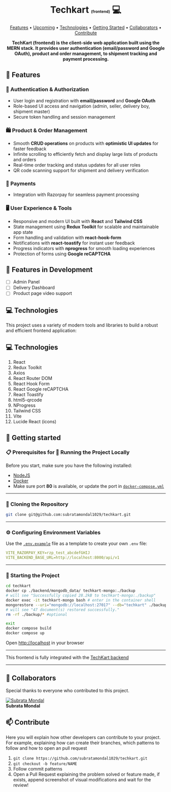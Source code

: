 <h1 align="center" style="font-weight: bold;">Techkart <span style="font-size: 12px;">(frontend)</span> 💻</h1>

<p align="center">
 <a href="#features">Features</a> • 
 <a href="#plans">Upcoming</a> • 
 <a href="#tech">Technologies</a> • 
 <a href="#started">Getting Started</a> • 
 <a href="#colab">Collaborators</a> •
 <a href="#contribute">Contribute</a>
</p>

<p align="center">
    <b>TechKart (frontend) is the client-side web application built using the MERN stack. It provides user authentication (email/password and Google OAuth), product and order management, to shipment tracking and payment processing.</b>
</p>

<h2 id="features"> 🚀 Features</h2>

### 🔐 Authentication & Authorization

- User login and registration with **email/password** and **Google OAuth**
- Role-based UI access and navigation (admin, seller, delivery boy, shipment master)
- Secure token handling and session management

### 🛍️ Product & Order Management

- Smooth **CRUD operations** on products with **optimistic UI updates** for faster feedback
- Infinite scrolling to efficiently fetch and display large lists of products and orders
- Real-time order tracking and status updates for all user roles
- QR code scanning support for shipment and delivery verification

### 💸 Payments

- Integration with Razorpay for seamless payment processing

### 🖥️ User Experience & Tools

- Responsive and modern UI built with **React** and **Tailwind CSS**
- State management using **Redux Toolkit** for scalable and maintainable app state
- Form handling and validation with **react-hook-form**
- Notifications with **react-toastify** for instant user feedback
- Progress indicators with **nprogress** for smooth loading experiences
- Protection of forms using **Google reCAPTCHA**

<h2 id="plans"> 🧪 Features in Development </h2>

- [ ] Admin Panel
- [ ] Delivery Dashboard
- [ ] Product page video support

<h2 id="tech">💻 Technologies</h2>

This project uses a variety of modern tools and libraries to build a robust and efficient frontend application:

## 💻 Technologies

1. React
2. Redux Toolkit
3. Axios
4. React Router DOM
5. React Hook Form
6. React Google reCAPTCHA
7. React Toastify
8. html5-qrcode
9. NProgress
10. Tailwind CSS
11. Vite
12. Lucide React (icons)

<h2 id="started">🚀 Getting started</h2>

### 📋 Prerequisites for 🚀 Running the Project Locally

Before you start, make sure you have the following installed:

- [NodeJS](https://nodejs.org/)
- [Docker](https://www.docker.com/)
- Make sure port **80** is available, or update the port in [`docker-compose.yml`](../docker-compose.yml)

---

### 🔄 Cloning the Repository

```bash
git clone git@github.com:subratamondal1029/techkart.git
```

---

### ⚙️ Configuring Environment Variables

Use the [`.env.example`](./.env.example) file as a template to create your own `.env` file:

```yaml
VITE_RAZORPAY_KEY=rzp_test_abcdefGHIJ
VITE_BACKEND_BASE_URL=http://localhost:8000/api/v1
```

---

### 🏁 Starting the Project

```bash
cd techkart
docker cp ./backend/mongodb_data/ techkart-mongo:./backup
# will see "Successfully copied 28.2kB to techkart-mongo:./backup"
docker exec -it techkart-mongo bash # enter in the container shell
mongorestore --uri="mongodb://localhost:27017" --db="techkart" ./backup/techkart/
# will see "47 document(s) restored successfully."
rm -rf ./backup/* #optional

exit
docker compose build
docker compose up
```

Open [http://localhost](http://localhost) in your browser

---

This frontend is fully integrated with the [TechKart backend](../backend/README.md)

---

<h2 id="colab">🤝 Collaborators</h2>

Special thanks to everyone who contributed to this project.

[![Subrata Mondal](https://avatars.githubusercontent.com/u/164600228?v=4&s=100)](https://github.com/subratamondal1029)  
 **Subrata Mondal**

<h2 id="contribute">📫 Contribute</h2>

Here you will explain how other developers can contribute to your project. For example, explaining how can create their branches, which patterns to follow and how to open an pull request

1. `git clone https://github.com/subratamondal1029/techkart.git`
2. `git checkout -b feature/NAME`
3. Follow commit patterns
4. Open a Pull Request explaining the problem solved or feature made, if exists, append screenshot of visual modifications and wait for the review!
